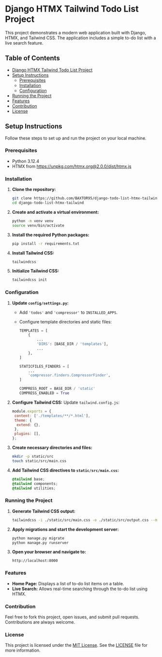 # Django HTMX Tailwind Todo List Project

This project demonstrates a modern web application built with Django, HTMX, and Tailwind CSS. The application includes a simple to-do list with a live search feature.

## Table of Contents

- [Django HTMX Tailwind Todo List Project](#django-htmx-tailwind-todo-list-project)
- [Setup Instructions](#setup-instructions)
  - [Prerequisites](#prerequisites)
  - [Installation](#installation)
  - [Configuration](#configuration)
- [Running the Project](#running-the-project)
- [Features](#features)
- [Contribution](#contribution)
- [License](#license)

## Setup Instructions

Follow these steps to set up and run the project on your local machine.

### Prerequisites

- Python 3.12.4
- HTMX from <https://unpkg.com/htmx.org@2.0.0/dist/htmx.js>

### Installation

1. **Clone the repository:**

   ```sh
   git clone https://github.com/BAXTOR95/django-todo-list-htmx-tailwind.git
   cd django-todo-list-htmx-tailwind
   ```

2. **Create and activate a virtual environment:**

   ```sh
   python -m venv venv
   source venv/bin/activate
   ```

3. **Install the required Python packages:**

   ```sh
   pip install -r requirements.txt
   ```

4. **Install Tailwind CSS:**

   ```sh
   tailwindcss
   ```

5. **Initialize Tailwind CSS:**

   ```sh
   tailwindcss init
   ```

### Configuration

1. **Update `config/settings.py`:**

   - Add `'todos'` and `'compressor'` to `INSTALLED_APPS`.
   - Configure template directories and static files:

     ```python
     TEMPLATES = [
         {
             ...
             'DIRS': [BASE_DIR / 'templates'],
             ...
         },
     ]

     STATICFILES_FINDERS = [
         ...
         'compressor.finders.CompressorFinder',
     ]

     COMPRESS_ROOT = BASE_DIR / 'static'
     COMPRESS_ENABLED = True
     ```

2. **Configure Tailwind CSS:**
   Update `tailwind.config.js`:

   ```javascript
   module.exports = {
    content: ['./templates/**/*.html'],
    theme: {
     extend: {},
    },
    plugins: [],
   };
   ```

3. **Create necessary directories and files:**

   ```sh
   mkdir -p static/src
   touch static/src/main.css
   ```

4. **Add Tailwind CSS directives to `static/src/main.css`:**

   ```css
   @tailwind base;
   @tailwind components;
   @tailwind utilities;
   ```

### Running the Project

1. **Generate Tailwind CSS output:**

   ```sh
   tailwindcss -i ./static/src/main.css -o ./static/src/output.css --minify
   ```

2. **Apply migrations and start the development server:**

   ```sh
   python manage.py migrate
   python manage.py runserver
   ```

3. **Open your browser and navigate to:**

   ```text
   http://localhost:8000
   ```

### Features

- **Home Page:** Displays a list of to-do list items on a table.
- **Live Search:** Allows real-time searching through the to-do list using HTMX.

### Contribution

Feel free to fork this project, open issues, and submit pull requests. Contributions are always welcome.

### License

This project is licensed under the [MIT License](LICENSE). See the [LICENSE](LICENSE) file for more information.
